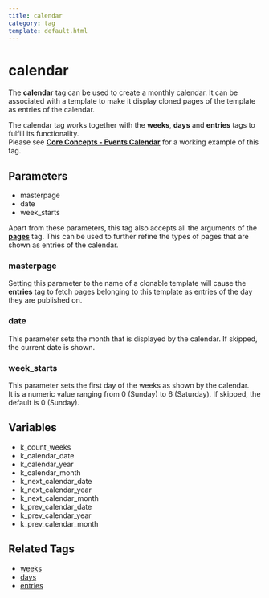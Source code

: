 ```yaml
---
title: calendar
category: tag
template: default.html
---
```


# calendar

The **calendar** tag can be used to create a monthly calendar. It can be associated with a template to make it display cloned pages of the template as entries of the calendar.

The calendar tag works together with the **weeks**, **days** and **entries** tags to fulfill its functionality.<br/>
Please see [**Core Concepts - Events Calendar**](../../concepts/events-calendar.html) for a working example of this tag.

## Parameters

*   masterpage
*   date
*   week\_starts

Apart from these parameters, this tag also accepts all the arguments of the [**pages**](../pages.html) tag. This can be used to further refine the types of pages that are shown as entries of the calendar.

### masterpage

Setting this parameter to the name of a clonable template will cause the **entries** tag to fetch pages belonging to this template as entries of the day they are published on.

### date

This parameter sets the month that is displayed by the calendar. If skipped, the current date is shown.

### week_starts

This parameter sets the first day of the weeks as shown by the calendar.<br/>
It is a numeric value ranging from 0 (Sunday) to 6 (Saturday). If skipped, the default is 0 (Sunday).

## Variables

*   k\_count\_weeks
*   k\_calendar\_date
*   k\_calendar\_year
*   k\_calendar\_month
*   k\_next\_calendar\_date
*   k\_next\_calendar\_year
*   k\_next\_calendar\_month
*   k\_prev\_calendar\_date
*   k\_prev\_calendar\_year
*   k\_prev\_calendar\_month

## Related Tags

*   [weeks](../weeks.html)
*   [days](../days.html)
*   [entries](../entries.html)
